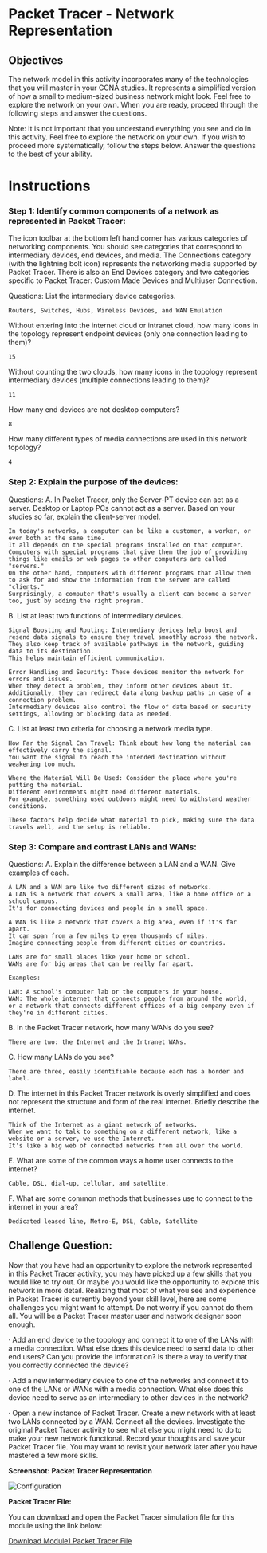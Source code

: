 # Packet Tracer - Network Representation

## Objectives

The network model in this activity incorporates many of the technologies that you will master in your CCNA studies. It represents a simplified version of how a small to medium-sized business network might look. Feel free to explore the network on your own. When you are ready, proceed through the following steps and answer the questions.

Note: It is not important that you understand everything you see and do in this activity. Feel free to explore the network on your own. If you wish to proceed more systematically, follow the steps below. Answer the questions to the best of your ability.

# Instructions

### Step 1: Identify common components of a network as represented in Packet Tracer:

The icon toolbar at the bottom left hand corner has various categories of networking components. You should see categories that correspond to intermediary devices, end devices, and media. The Connections category (with the lightning bolt icon) represents the networking media supported by Packet Tracer. There is also an End Devices category and two categories specific to Packet Tracer: Custom Made Devices and Multiuser Connection.

Questions:
List the intermediary device categories.

```text
Routers, Switches, Hubs, Wireless Devices, and WAN Emulation
````

Without entering into the internet cloud or intranet cloud, how many icons in the topology represent endpoint devices (only one connection leading to them)?

```text
15
````

Without counting the two clouds, how many icons in the topology represent intermediary devices (multiple connections leading to them)?

```text
11
````

How many end devices are not desktop computers?
```text
8
````
How many different types of media connections are used in this network topology?
```text
4
````

### Step 2: Explain the purpose of the devices:
Questions:
A.     In Packet Tracer, only the Server-PT device can act as a server. Desktop or Laptop PCs cannot act as a server. Based on your studies so far, explain the client-server model.
```text
In today's networks, a computer can be like a customer, a worker, or even both at the same time.
It all depends on the special programs installed on that computer.
Computers with special programs that give them the job of providing things like emails or web pages to other computers are called "servers."
On the other hand, computers with different programs that allow them to ask for and show the information from the server are called "clients."
Surprisingly, a computer that's usually a client can become a server too, just by adding the right program.
````

B. List at least two functions of intermediary devices.
```text
Signal Boosting and Routing: Intermediary devices help boost and resend data signals to ensure they travel smoothly across the network.
They also keep track of available pathways in the network, guiding data to its destination.
This helps maintain efficient communication.

Error Handling and Security: These devices monitor the network for errors and issues.
When they detect a problem, they inform other devices about it.
Additionally, they can redirect data along backup paths in case of a connection problem.
Intermediary devices also control the flow of data based on security settings, allowing or blocking data as needed.
````

C. List at least two criteria for choosing a network media type.
```text
How Far the Signal Can Travel: Think about how long the material can effectively carry the signal.
You want the signal to reach the intended destination without weakening too much.

Where the Material Will Be Used: Consider the place where you're putting the material. 
Different environments might need different materials. 
For example, something used outdoors might need to withstand weather conditions.

These factors help decide what material to pick, making sure the data travels well, and the setup is reliable.
````

### Step 3: Compare and contrast LANs and WANs:

Questions:
A. Explain the difference between a LAN and a WAN. Give examples of each.
```text
A LAN and a WAN are like two different sizes of networks.
A LAN is a network that covers a small area, like a home office or a school campus. 
It's for connecting devices and people in a small space.

A WAN is like a network that covers a big area, even if it's far apart.
It can span from a few miles to even thousands of miles.
Imagine connecting people from different cities or countries.

LANs are for small places like your home or school.
WANs are for big areas that can be really far apart.

Examples:

LAN: A school's computer lab or the computers in your house.
WAN: The whole internet that connects people from around the world,
or a network that connects different offices of a big company even if they're in different cities.
````

B. In the Packet Tracer network, how many WANs do you see?
```text
There are two: the Internet and the Intranet WANs.
````

C. How many LANs do you see?
```text
There are three, easily identifiable because each has a border and label.
````

D. The internet in this Packet Tracer network is overly simplified and does not represent the structure and form of the real internet. Briefly describe the internet.
```text
Think of the Internet as a giant network of networks.
When we want to talk to something on a different network, like a website or a server, we use the Internet.
It's like a big web of connected networks from all over the world.
````

E. What are some of the common ways a home user connects to the internet?
```text
Cable, DSL, dial-up, cellular, and satellite.
````

F. What are some common methods that businesses use to connect to the internet in your area?
```text
Dedicated leased line, Metro-E, DSL, Cable, Satellite
````

## Challenge Question:

Now that you have had an opportunity to explore the network represented in this Packet Tracer activity, you may have picked up a few skills that you would like to try out. Or maybe you would like the opportunity to explore this network in more detail. Realizing that most of what you see and experience in Packet Tracer is currently beyond your skill level, here are some challenges you might want to attempt. Do not worry if you cannot do them all. You will be a Packet Tracer master user and network designer soon enough.

· Add an end device to the topology and connect it to one of the LANs with a media connection. What else does this device need to send data to other end users? Can you provide the information? Is there a way to verify that you correctly connected the device?

· Add a new intermediary device to one of the networks and connect it to one of the LANs or WANs with a media connection. What else does this device need to serve as an intermediary to other devices in the network?

· Open a new instance of Packet Tracer. Create a new network with at least two LANs connected by a WAN. Connect all the devices. Investigate the original Packet Tracer activity to see what else you might need to do to make your new network functional. Record your thoughts and save your Packet Tracer file. You may want to revisit your network later after you have mastered a few more skills.

**Screenshot: Packet Tracer Representation**

![Configuration](screenshots/pt.png)

**Packet Tracer File:**

You can download and open the Packet Tracer simulation file for this module using the link below:

[Download Module1 Packet Tracer File](PacketTracer-Files\1.5.7-Network-representation.pka)
